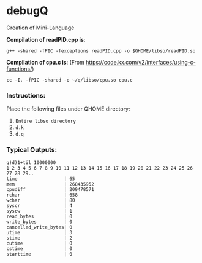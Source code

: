 # debugQ
Creation of Mini-Language

__Compilation of readPID.cpp is__:

`g++ -shared -fPIC -fexceptions readPID.cpp -o $QHOME/libso/readPID.so`

__Compilation of cpu.c is__: 
(From https://code.kx.com/v2/interfaces/using-c-functions/)

`cc -I. -fPIC -shared -o ~/q/libso/cpu.so cpu.c`


### Instructions:

Place the following files under QHOME directory:
1) `Entire libso directory`
2) `d.k`
3) `d.q` 


### Typical Outputs:

```
q)d)1+til 10000000
1 2 3 4 5 6 7 8 9 10 11 12 13 14 15 16 17 18 19 20 21 22 23 24 25 26 27 28 29..
time                 | 65
mem                  | 268435952
cpudiff              | 209478571
rchar                | 658
wchar                | 80
syscr                | 4
syscw                | 1
read_bytes           | 0
write_bytes          | 0
cancelled_write_bytes| 0
utime                | 3
stime                | 2
cutime               | 0
cstime               | 0
starttime            | 0
```
